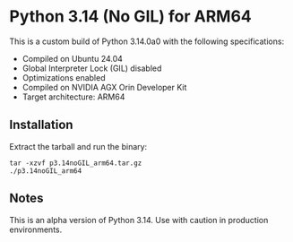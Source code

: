 # Python 3.14 (No GIL) for ARM64

This is a custom build of Python 3.14.0a0 with the following specifications:

- Compiled on Ubuntu 24.04
- Global Interpreter Lock (GIL) disabled
- Optimizations enabled
- Compiled on NVIDIA AGX Orin Developer Kit
- Target architecture: ARM64

## Installation

Extract the tarball and run the binary:

```
tar -xzvf p3.14noGIL_arm64.tar.gz
./p3.14noGIL_arm64
```

## Notes

This is an alpha version of Python 3.14. Use with caution in production environments.
